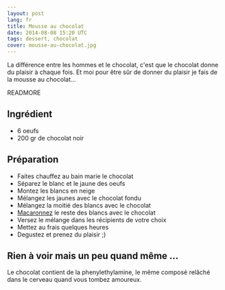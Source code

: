 ```yaml
---
layout: post
lang: fr
title: Mousse au chocolat
date: 2014-08-08 15:20 UTC
tags: dessert, chocolat
cover: mousse-au-chocolat.jpg
---
```


La différence entre les hommes et le chocolat, c'est que le chocolat donne du plaisir à chaque fois. 
Et moi pour être sûr de donner du plaisir je fais de la mousse au chocolat...

READMORE

## Ingrédient

* 6 oeufs
* 200 gr de chocolat noir

## Préparation

* Faites chauffez au bain marie le chocolat
* Séparez le blanc et le jaune des oeufs
* Montez les blancs en neige
* Mélangez les jaunes avec le chocolat fondu
* Mélangez la moitié des blancs avec le chocolat
* [Macaronnez](http://youtu.be/ASi_TzH0fxA) le reste des blancs avec le chocolat
* Versez le mélange dans les récipients de votre choix
* Mettez au frais quelques heures
* Degustez et prenez du plaisir ;)

## Rien à voir mais un peu quand même ...

Le chocolat contient de la phenylethylamine, le même composé relâché dans le cerveau quand vous tombez amoureux.